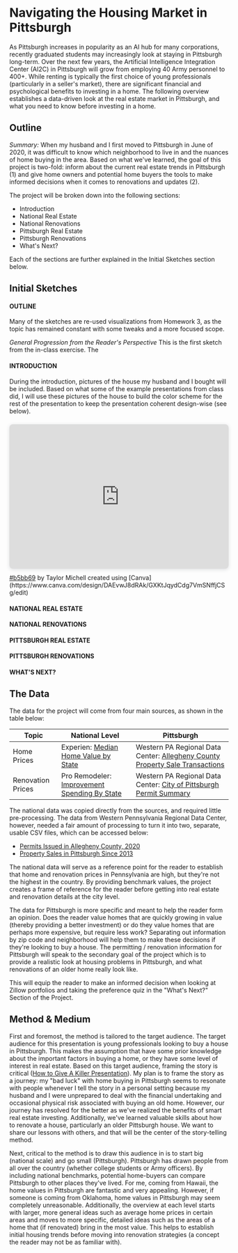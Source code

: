 # Navigating the Housing Market in Pittsburgh


As Pittsburgh increases in popularity as an AI hub for many corporations, recently graduated students may increasingly look at staying in Pittsburgh long-term.
Over the next few years, the Artificial Intelligence Integration Center (AI2C) in Pittsburgh will grow from employing 40 Army personnel to 400+.
While renting is typically the first choice of young professionals (particularly in a seller's market), there are significant financial and psychological benefits to investing in a home.
The following overview establishes a data-driven look at the real estate market in Pittsburgh, and what you need to know before investing in a home. 

## Outline
*Summary:*
When my husband and I first moved to Pittsburgh in June of 2020, it was difficult to know which neighborhood to live in and the nuances of home buying in the area. Based on what we've learned, the goal of this project is two-fold: inform about the current real estate trends in Pittsburgh (1) and give home owners and potential home buyers the tools to make informed decisions when it comes to renovations and updates (2).

The project will be broken down into the following sections:
* Introduction
* National Real Estate
* National Renovations
* Pittsburgh Real Estate
* Pittsburgh Renovations
* What's Next?

Each of the sections are further explained in the Initial Sketches section below.



## Initial Sketches

#### OUTLINE
Many of the sketches are re-used visualizations from Homework 3, as the topic has remained constant with some tweaks and a more focused scope. 

*General Progression from the Reader's Perspective*
This is the first sketch from the in-class exercise. The 

#### INTRODUCTION

During the introduction, pictures of the house my husband and I bought will be included. Based on what some of the example presentations from class did, I will use these pictures of the house to build the color scheme for the rest of the presentation to keep the presentation coherent design-wise (see below).

<div style="position: relative; width: 100%; height: 0; padding-top: 56.2500%; padding-bottom: 48px; box-shadow: 0 2px 8px 0 rgba(63,69,81,0.16); margin-top: 1.6em; margin-bottom: 0.9em; overflow: hidden; border-radius: 8px; will-change: transform;">  
  <iframe loading="lazy" style="position: absolute; width: 100%; height: 100%; top: 0; left: 0; border: none; padding: 0;margin: 0;"    src="https:&#x2F;&#x2F;www.canva.com&#x2F;design&#x2F;DAEvwJ8dRAk&#x2F;view?embed">  </iframe>
</div>
<a href="https:&#x2F;&#x2F;www.canva.com&#x2F;design&#x2F;DAEvwJ8dRAk&#x2F;view?utm_content=DAEvwJ8dRAk&amp;utm_campaign=designshare&amp;utm_medium=embeds&amp;utm_source=link" target="_blank" rel="noopener">#b5bb69</a> by Taylor Michell
created using [Canva](https://www.canva.com/design/DAEvwJ8dRAk/GXKtJqydCdg7VmSNffjCSg/edit)

#### NATIONAL REAL ESTATE

#### NATIONAL RENOVATIONS

#### PITTSBURGH REAL ESTATE

#### PITTSBURGH RENOVATIONS

#### WHAT'S NEXT?



## The Data

The data for the project will come from four main sources, as shown in the table below:

| Topic | National Level | Pittsburgh |
| ----- | ---------- | ---------- |
| Home Prices | Experien: [Median Home Value by State](https://www.experian.com/blogs/ask-experian/research/median-home-values-by-state/) | Western PA Regional Data Center: [Allegheny County Property Sale Transactions](https://data.wprdc.org/dataset/real-estate-sales) |
| Renovation Prices | Pro Remodeler: [Improvement Spending By State](https://www.proremodeler.com/improvement-spending-state) | Western PA Regional Data Center: [City of Pittsburgh Permit Summary](https://data.wprdc.org/dataset/city-of-pittsburgh-building-permit-summary) |

The national data was copied directly from the sources, and required little pre-processing. The data from Western Pennsylvania Regional Data Center, however, needed a fair amount of processing to turn it into two, separate, usable CSV files, which can be accessed below:

* [Permits Issued in Allegheny County, 2020](pittsburgh_updated_permits_2020.csv)
* [Property Sales in Pittsburgh Since 2013](property_sales_pittsburgh.csv.zip)

The national data will serve as a reference point for the reader to establish that home and renovation prices in Pennsylvania are high, but they're not the highest in the country. By providing benchmark values, the project creates a frame of reference for the reader before getting into real estate and renovation details at the city level.

The data for Pittsburgh is more specific and meant to help the reader form an opinion. Does the reader value homes that are quickly growing in value (thereby providing a better investment) or do they value homes that are perhaps more expensive, but require less work? Separating out information by zip code and neighborhood will help them to make these decisions if they're looking to buy a house. The permitting / renovation information for Pittsburgh will speak to the secondary goal of the project which is to provide a realistic look at housing problems in Pittsburgh, and what renovations of an older home really look like. 

This will equip the reader to make an informed decision when looking at Zillow portfolios and taking the preference quiz in the "What's Next?" Section of the Project. 

## Method & Medium

First and foremost, the method is tailored to the target audience. The target audience for this presentation is young professionals looking to buy a house in Pittsburgh. This makes the assumption that have some prior knowledge about the important factors in buying a home, or they have some level of interest in real estate. Based on this target audience, framing the story is critical ([How to Give A Killer Presentation](https://hbr.org/2013/06/how-to-give-a-killer-presentation)). My plan is to frame the story as a journey: my "bad luck" with home buying in Pittsburgh seems to resonate with people whenever I tell the story in a personal setting because my husband and I were unprepared to deal with the financial undertaking and occasional physical risk associated with buying an old home.
However, our journey has resolved for the better as we've realized the benefits of smart real estate investing. Additionally, we've learned valuable skills about how to renovate a house, particularly an older Pittsburgh house. We want to share our lessons with others, and that will be the center of the story-telling method.

Next, critical to the method is to draw this audience in is to start big (national scale) and go small (Pittsburgh). Pittsburgh has drawn people from all over the country (whether college students or Army officers). By including national benchmarks, potential home-buyers can compare Pittsburgh to other places they've lived. For me, coming from Hawaii, the home values in Pittsburgh are fantastic and very appealing. However, if someone is coming from Oklahoma, home values in Pittsburgh may seem completely unreasonable. Additionally, the overview at each level starts with larger, more general ideas such as average home prices in certain areas and moves to more specific, detailed ideas such as the areas of a home that (if renovated) bring in the most value. This helps to establish initial housing trends before moving into renovation strategies (a concept the reader may not be as familiar with). 
